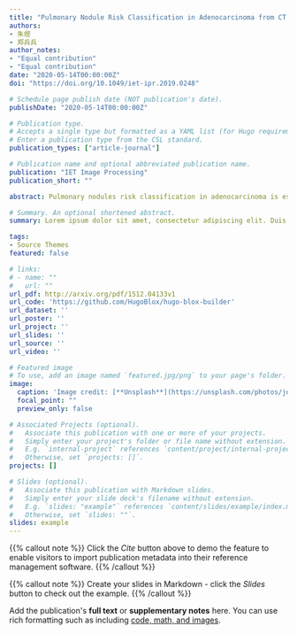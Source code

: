 ```yaml
---
title: "Pulmonary Nodule Risk Classification in Adenocarcinoma from CT Images Using Deep CNN with Scale Transfer Module"
authors:
- 朱煜
- 郑兵兵
author_notes:
- "Equal contribution"
- "Equal contribution"
date: "2020-05-14T00:00:00Z"
doi: "https://doi.org/10.1049/iet-ipr.2019.0248"

# Schedule page publish date (NOT publication's date).
publishDate: "2020-05-14T00:00:00Z"

# Publication type.
# Accepts a single type but formatted as a YAML list (for Hugo requirements).
# Enter a publication type from the CSL standard.
publication_types: ["article-journal"]

# Publication name and optional abbreviated publication name.
publication: "IET Image Processing"
publication_short: ""

abstract: Pulmonary nodules risk classification in adenocarcinoma is essential for early detection of lung cancer and clinicaltreatment decision. Improving the level of early diagnosis and the identification of small lung adenocarcinoma has been alwaysan important topic for imaging studies. In this study, the authors propose a deep convolutional neural network (CNN) with scale-transfer module (STM) and incorporate multi-feature fusion operation, named STM-Net. This network can amplify small targetsand adapt to different resolution images. The evaluation data were obtained from the computed tomography (CT) databaseprovided by Zhongshan Hospital Fudan University (ZSDB). All data have a pathological label and their lung adenocarcinomasrisk  are  classified  into  four  categories:  atypical  adenomatous  hyperplasia,  adenocarcinoma  in  situ,  minimally  invasiveadenocarcinoma, and invasive adenocarcinoma. The authors’ deep learning network STM-Net was trained and tested for therisk stage prediction. The accuracy and the average area under the receiver operating characteristic curve achieved by theirmethod are 95.455% and 0.987 for the ZSDB dataset. The experimental results show that STM-Net largely boosts classificationaccuracy on the pulmonary nodules classification compared with state-of-the-art approaches. The proposed method will be aneffective auxiliary to help physicians diagnosis pulmonary nodules risk classification in adenocarcinoma in early-stage.

# Summary. An optional shortened abstract.
summary: Lorem ipsum dolor sit amet, consectetur adipiscing elit. Duis posuere tellus ac convallis placerat. Proin tincidunt magna sed ex sollicitudin condimentum.

tags:
- Source Themes
featured: false

# links:
# - name: ""
#   url: ""
url_pdf: http://arxiv.org/pdf/1512.04133v1
url_code: 'https://github.com/HugoBlox/hugo-blox-builder'
url_dataset: ''
url_poster: ''
url_project: ''
url_slides: ''
url_source: ''
url_video: ''

# Featured image
# To use, add an image named `featured.jpg/png` to your page's folder. 
image:
  caption: 'Image credit: [**Unsplash**](https://unsplash.com/photos/jdD8gXaTZsc)'
  focal_point: ""
  preview_only: false

# Associated Projects (optional).
#   Associate this publication with one or more of your projects.
#   Simply enter your project's folder or file name without extension.
#   E.g. `internal-project` references `content/project/internal-project/index.md`.
#   Otherwise, set `projects: []`.
projects: []

# Slides (optional).
#   Associate this publication with Markdown slides.
#   Simply enter your slide deck's filename without extension.
#   E.g. `slides: "example"` references `content/slides/example/index.md`.
#   Otherwise, set `slides: ""`.
slides: example
---
```


{{% callout note %}}
Click the *Cite* button above to demo the feature to enable visitors to import publication metadata into their reference management software.
{{% /callout %}}

{{% callout note %}}
Create your slides in Markdown - click the *Slides* button to check out the example.
{{% /callout %}}

Add the publication's **full text** or **supplementary notes** here. You can use rich formatting such as including [code, math, and images](https://docs.hugoblox.com/content/writing-markdown-latex/).
